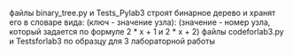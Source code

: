 файлы binary_tree.py и Tests_Pylab3 строят бинарное дерево и хранят его в словаре вида: (ключ - значение узла): (значение - номер узла, который задается по формуле 2 * x + 1 и 2 * x + 2)
файлы codeforlab3.py и Testsforlab3 по образцу для 3 лабораторной работы
